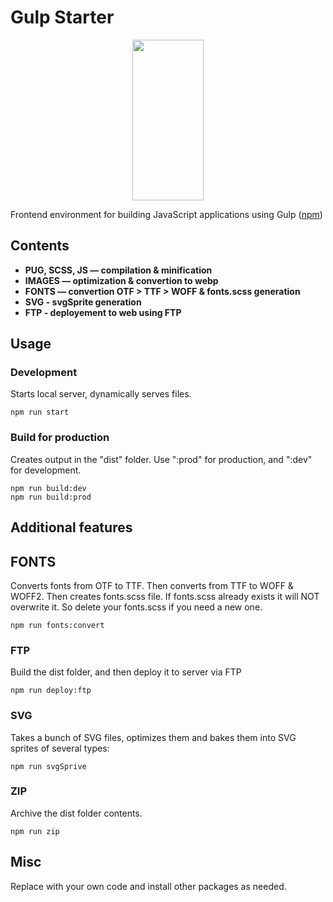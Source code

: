 # Gulp Starter

<p align="center">
  <a href="https://gulpjs.com">
    <img height="257" width="114" src="https://raw.githubusercontent.com/gulpjs/artwork/master/gulp-2x.png">
  </a>
</p>

Frontend environment for building JavaScript applications using Gulp
([npm](https://www.npmjs.com/package/gulp))

## Contents

- **PUG, SCSS, JS — compilation & minification**
- **IMAGES — optimization & convertion to webp**
- **FONTS — convertion OTF > TTF > WOFF & fonts.scss generation**
- **SVG - svgSprite generation**
- **FTP - deployement to web using FTP**

## Usage

### Development

Starts local server, dynamically serves files.

```
npm run start
```

### Build for production

Creates output in the "dist" folder. Use ":prod" for production, and ":dev" for
development.

```
npm run build:dev
npm run build:prod
```

## Additional features

## FONTS

Converts fonts from OTF to TTF. Then converts from TTF to WOFF & WOFF2. Then
creates fonts.scss file. If fonts.scss already exists it will NOT overwrite it.
So delete your fonts.scss if you need a new one.

```
npm run fonts:convert
```

### FTP

Build the dist folder, and then deploy it to server via FTP

```
npm run deploy:ftp
```

### SVG

Takes a bunch of SVG files, optimizes them and bakes them into SVG sprites of
several types:

```
npm run svgSprive
```

### ZIP

Archive the dist folder contents.

```
npm run zip
```

## Misc

Replace with your own code and install other packages as needed.
